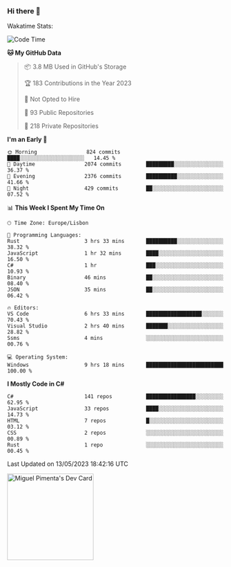 ### Hi there 👋

<!--
**miguelpimenta/miguelpimenta** is a ✨ _special_ ✨ repository because its `README.md` (this file) appears on your GitHub profile.

Here are some ideas to get you started:

- 🔭 I’m currently working on ...
- 🌱 I’m currently learning ...
- 👯 I’m looking to collaborate on ...
- 🤔 I’m looking for help with ...
- 💬 Ask me about ...
- 📫 How to reach me: ...
- 😄 Pronouns: ...
- ⚡ Fun fact: ...
-->

Wakatime Stats:
<!--START_SECTION:waka-->
![Code Time](http://img.shields.io/badge/Code%20Time-3%2C901%20hrs%2049%20mins-blue)

**🐱 My GitHub Data** 

> 📦 3.8 MB Used in GitHub's Storage 
 > 
> 🏆 183 Contributions in the Year 2023
 > 
> 🚫 Not Opted to Hire
 > 
> 📜 93 Public Repositories 
 > 
> 🔑 218 Private Repositories 
 > 
**I'm an Early 🐤** 

```text
🌞 Morning                824 commits         ████░░░░░░░░░░░░░░░░░░░░░   14.45 % 
🌆 Daytime                2074 commits        █████████░░░░░░░░░░░░░░░░   36.37 % 
🌃 Evening                2376 commits        ██████████░░░░░░░░░░░░░░░   41.66 % 
🌙 Night                  429 commits         ██░░░░░░░░░░░░░░░░░░░░░░░   07.52 % 
```


📊 **This Week I Spent My Time On** 

```text
🕑︎ Time Zone: Europe/Lisbon

💬 Programming Languages: 
Rust                     3 hrs 33 mins       ██████████░░░░░░░░░░░░░░░   38.32 % 
JavaScript               1 hr 32 mins        ████░░░░░░░░░░░░░░░░░░░░░   16.50 % 
C#                       1 hr                ███░░░░░░░░░░░░░░░░░░░░░░   10.93 % 
Binary                   46 mins             ██░░░░░░░░░░░░░░░░░░░░░░░   08.40 % 
JSON                     35 mins             ██░░░░░░░░░░░░░░░░░░░░░░░   06.42 % 

🔥 Editors: 
VS Code                  6 hrs 33 mins       ██████████████████░░░░░░░   70.43 % 
Visual Studio            2 hrs 40 mins       ███████░░░░░░░░░░░░░░░░░░   28.82 % 
Ssms                     4 mins              ░░░░░░░░░░░░░░░░░░░░░░░░░   00.76 % 

💻 Operating System: 
Windows                  9 hrs 18 mins       █████████████████████████   100.00 % 
```

**I Mostly Code in C#** 

```text
C#                       141 repos           ████████████████░░░░░░░░░   62.95 % 
JavaScript               33 repos            ████░░░░░░░░░░░░░░░░░░░░░   14.73 % 
HTML                     7 repos             █░░░░░░░░░░░░░░░░░░░░░░░░   03.12 % 
CSS                      2 repos             ░░░░░░░░░░░░░░░░░░░░░░░░░   00.89 % 
Rust                     1 repo              ░░░░░░░░░░░░░░░░░░░░░░░░░   00.45 % 
```




 Last Updated on 13/05/2023 18:42:16 UTC
<!--END_SECTION:waka-->

<a href="https://app.daily.dev/MiguelPimenta"><img src="https://api.daily.dev/devcards/05b7ad917b6047f3b1368fb0fe084ad8.png?r=sx6" width="200" alt="Miguel Pimenta's Dev Card"/></a>
